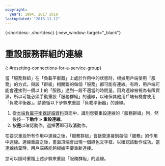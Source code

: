 ```yaml
---
copyright:
  years: 1994, 2017 2018
lastupdated: "2018-11-12"
---
```


{:shortdesc: .shortdesc}
{:new_window: target="_blank"}

# 重設服務群組的連線
{: #resetting-connections-for-a-service-group}

當「服務群組」在「負載平衡器」上處於作用中的狀態時，根據用戶端使用「服務」的方式，與該「群組」相關聯的每個「服務」都可能有連線。有時，用戶端可能會連接到一個以上的「服務」達到一段不適當的時間量。因為連線被視為有限資源，所以可能必須手動重設「服務群組」的連線，以確保其他用戶端有機會使用「負載平衡器」。請遵循以下步驟來重設「負載平衡器」的連線。

1. 從[本端負載平衡器詳細資料](/docs/infrastructure/local-load-balancer?topic=local-load-balancer-viewing-local-load-balancer-details)頁面中，識別您要重設連線的「服務群組」列，然後按一下**動作 > 重設連線**。
2. 按**是**以確認動作。選擇**否**即可取消動作。

在要求重設所有作用中連線之後，「服務群組」會捨棄連接到每個「服務」的作用中連線。連線重設之後，畫面頂端會出現一個綠色文字框，以確認該動作成功。當連線捨棄時，用戶端將能夠根據需要重新連接。 

您可以隨時重複上述步驟來重設「服務群組」的連線。
